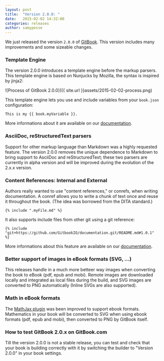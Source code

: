 ```yaml
---
layout: post
title:  "Version 2.0.0: "
date:   2015-02-02 14:32:00
categories: releases
author: samypesse
---
```


We just released the version `2.0.0` of [GitBook](https://github.com/GitbookIO/gitbook). This version includes many improvements and some sizeable changes.

<!-- more -->

### Template Engine

The version 2.0.0 introduces a template engine before the markup parsers. This template engine is based on Nunjucks by Mozilla, the syntax is inspired by jinja2:

![Process of GitBook 2.0.0]({{ site.url }}assets/2015-02-02-process.png)


This template engine lets you use and include variables from your `book.json` configuration:

```
This is my {{ book.myVariable }}.
```

More informations about it are available on our [documentation]().

### AsciiDoc, reStructuredText parsers

Support for other markup language than Markdown was a highly requested feature. The version 2.0.0 removes the unique dependence to Markdown to bring support to AsciiDoc and reStructuredText; these two parsers are currently in alpha version and will be improved during the evolution of the 2.x.x version.

### Content References: Internal and External

Authors really wanted to use "content references," or conrefs, when writing documentation. A conref allows you to write a chunk of text once and reuse it throughout the book. (The idea was borrowed from the DITA standard.)

```
{% include ".myFile.md" %}
```

It also supports include files from other git using a git reference:

```
{% include "git+https://github.com/GitbookIO/documentation.git/README.md#1.0.1" %}
```

More informations about this feature are available on our [documentation]().

### Better support of images in eBook formats (SVG, ...)

This releases handle in a much more betteer way images when converting the book to eBook (pdf, epub and mobi). Remote images are downloaded locally and integrated as local files during the build, and SVG images are converted to PNG automatically (Inline SVGs are also supported).

### Math in eBook formats

The [MathJax plugin](https://github.com/GitbookIO/plugin-mathjax) was been improved to support ebook formats. Mathematics in your book will be converted to SVG when using ebook formats (pdf, epub and mobi), then converted to PNG by GitBook itself.

### How to test GitBook 2.0.x on GitBook.com

Till the version 2.0.0 is not a stable release, you can test and check that your book is building correctly with it by switching the builder to "Version 2.0.0" in your book settings.

